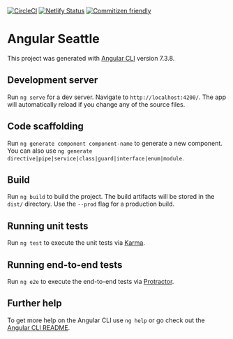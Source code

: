 [![CircleCI](https://circleci.com/gh/angular-seattle/angular-seattle.svg?style=svg)](https://circleci.com/gh/angular-seattle/angular-seattle)
[![Netlify Status](https://api.netlify.com/api/v1/badges/8dec2248-f76e-449e-ab35-1132c7bdb6c7/deploy-status)](https://app.netlify.com/sites/angular-seattle/deploys)
[![Commitizen friendly](https://img.shields.io/badge/commitizen-friendly-brightgreen.svg)](http://commitizen.github.io/cz-cli/)

# Angular Seattle

This project was generated with [Angular CLI](https://github.com/angular/angular-cli) version 7.3.8.

## Development server

Run `ng serve` for a dev server. Navigate to `http://localhost:4200/`. The app will automatically reload if you change any of the source files.

## Code scaffolding

Run `ng generate component component-name` to generate a new component. You can also use `ng generate directive|pipe|service|class|guard|interface|enum|module`.

## Build

Run `ng build` to build the project. The build artifacts will be stored in the `dist/` directory. Use the `--prod` flag for a production build.

## Running unit tests

Run `ng test` to execute the unit tests via [Karma](https://karma-runner.github.io).

## Running end-to-end tests

Run `ng e2e` to execute the end-to-end tests via [Protractor](http://www.protractortest.org/).

## Further help

To get more help on the Angular CLI use `ng help` or go check out the [Angular CLI README](https://github.com/angular/angular-cli/blob/master/README.md).
